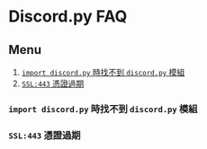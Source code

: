 # Discord.py FAQ

## Menu
1. [`import discord.py` 時找不到 `discord.py` 模組](https://github.com/SHELTER-ZONE/Discord_Bot_FAQ/blob/master/discord.py_FAQ.md#import-discordpy-%E6%99%82%E6%89%BE%E4%B8%8D%E5%88%B0-discordpy-%E6%A8%A1%E7%B5%84)
2. [`SSL:443` 憑證過期](https://github.com/SHELTER-ZONE/Discord_Bot_FAQ/new/master#ssl443-%E6%86%91%E8%AD%89%E9%81%8E%E6%9C%9F)


### `import discord.py` 時找不到 `discord.py` 模組

### `SSL:443` 憑證過期

